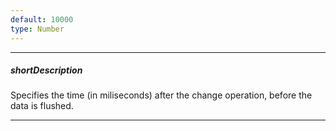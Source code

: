 ```yaml
---
default: 10000
type: Number
---
```

---
##### shortDescription
Specifies the time (in miliseconds) after the change operation, before the data is flushed.

---

